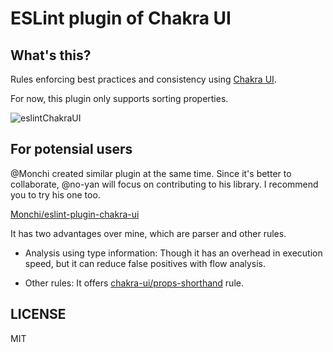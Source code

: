 # ESLint plugin of Chakra UI

## What's this?

Rules enforcing best practices and consistency using [Chakra UI](https://chakra-ui.com/).

For now, this plugin only supports sorting properties.

![eslintChakraUI](https://user-images.githubusercontent.com/63000297/150904856-cc32ea69-f68e-4dbf-ab42-effcef15378e.gif)

## For potensial users

@Monchi created similar plugin at the same time. Since it's better to collaborate, @no-yan will focus on contributing to his library.
I recommend you to try his one too.

[Monchi/eslint-plugin-chakra-ui](https://github.com/Monchi/eslint-plugin-chakra-ui)


It has two advantages over mine, which are parser and other rules.

- Analysis using type information: Though it has an overhead in execution speed, but it can reduce false positives with flow analysis.

- Other rules: It offers [chakra-ui/props-shorthand](https://github.com/Monchi/eslint-plugin-chakra-ui/blob/master/docs/rules/props-shorthand.md) rule.


## LICENSE

MIT
